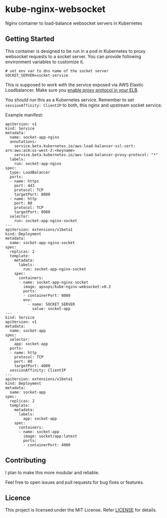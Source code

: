 # kube-nginx-websocket
Nginx container to load-balance websocket servers in Kubernetes

## Getting Started
This container is designed to be run in a pod in Kubernetes to proxy websocket requests to a socket server.
You can provide following environment variables to customize it.

```
# set env var to dns name of the socket server
SOCKET_SERVER=socket-service
```

This is supposed to work with the service exposed via AWS Elastic Loadbalancer. Make sure you [enable proxy protocol in your ELB](http://docs.aws.amazon.com/ElasticLoadBalancing/latest/DeveloperGuide/enable-proxy-protocol.html).

You should run this as a Kubernetes service. Remember to set `sessionAffinity: ClientIP` to both, this nginx and upstream socket service.

Example manifest:

```
apiVersion: v1
kind: Service
metadata:
  name: socket-app-nginx
  annotations:
    service.beta.kubernetes.io/aws-load-balancer-ssl-cert: arn:aws:acm:us-west-2:<keyname>
    service.beta.kubernetes.io/aws-load-balancer-proxy-protocol: "*"
  labels:
    run: socket-app-nginx
spec:
  type: LoadBalancer
  ports:
  - name: https
    port: 443
    protocol: TCP
    targetPort: 8080
  - name: http
    port: 80
    protocol: TCP
    targetPort: 8080
  selector:
    run: socket-app-nginx-socket
---
apiVersion: extensions/v1beta1
kind: Deployment
metadata:
  name: socket-app-nginx-socket
spec:
  replicas: 2
  template:
    metadata:
      labels:
        run: socket-app-nginx-socket
    spec:
      containers:
      - name: socket-app-nginx-socket
        image: apsops/kube-nginx-websocket:v0.3
        ports:
        - containerPort: 8080
        env:
          - name: SOCKET_SERVER
            value: socket-app
---
kind: Service
apiVersion: v1
metadata:
  name: socket-app
spec:
  selector:
    app: socket-app
  ports:
  - name: http
    protocol: TCP
    port: 80
    targetPort: 4000
  sessionAffinity: ClientIP
---
apiVersion: extensions/v1beta1
kind: Deployment
metadata:
  name: socket-app
spec:
  replicas: 2
  template:
    metadata:
      labels:
        app: socket-app
    spec:
      containers:
      - name: socket-app
        image: socket/app:latest
        ports:
        - containerPort: 4000
```

## Contributing
I plan to make this more modular and reliable.

Feel free to open issues and pull requests for bug fixes or features.

## Licence

This project is licensed under the MIT License. Refer [LICENSE](https://github.com/ApsOps/kube-nginx-websocket/blob/master/LICENSE) for details.
